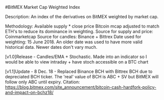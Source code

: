 #BitMEX Market Cap Weighted Index

Description: An index of the derivatives on BitMEX weighted by market cap.


Methodology:
Available supply * close price
Bitcoin mcap adjusted to match ETH's to reduce its dominance in weighting.
Source for supply and price: Coinmarketcap
Source for candles: Binance + Bittrex
Date used for weighting: 15 June 2018. An older date was used to have more valid historical data. Newer dates don't vary much.


[v1.0]Release - Candles/EMA + Stochastic.
Made into an indicator so I would be able to view intraday + have stoch accessible on a BTC chart

[v1.1]Update  - 8 Dec. 18 - Replaced Binance BCH with Bittrex BCH due to depreciated BCH ticker.
The 'real' value of BCH is ABC + SV but BitMEX will follow only ABC until expiry. 
Citation: https://blog.bitmex.com/site_announcement/bitcoin-cash-hardfork-policy-and-impact-on-bchz18/

